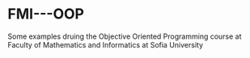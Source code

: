 # FMI---OOP
Some examples druing the Objective Oriented Programming course at Faculty of Mathematics and Informatics at Sofia University 
